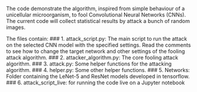 The code demonstrate the algorithm, inspired from simple behaviour of a unicellular microorganism, to fool Convolutional Neural Networks (CNNs). The current code will collect statistical results by attack a bunch of random images. 

The files contain:
    ### 1. attack_script.py: The main script to run the attack on the selected CNN model with the specified settings. Read the comments to see how to change the target network and other settings of the fooling attack algorithm.
    ### 2. attacker_algorithm.py: The core fooling attack algorithm.
    ### 3. attack.py: Some helper functions for the attacking algorithm.
    ### 4. helper.py: Some other helper functions.
    ### 5. Networks: Folder containing the LeNet-5 and ResNet models developed in tensorflow.
    ### 6. attack_script_live: for running the code live on a Jupyter notebook
